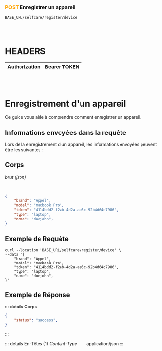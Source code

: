 ### <span style="color:orange">POST</span> Enregistrer un appareil

````
BASE_URL/selfcare/register/device
````

<br/> <br/> 

# HEADERS

| Authorization | Bearer TOKEN |
| ------------- | -----------  |

<br/> <br/>

# Enregistrement d'un appareil
Ce guide vous aide à comprendre comment enregistrer un appareil.


## Informations envoyées dans la requête

Lors de la enregistrement d'un appareil, les informations envoyées peuvent être les suivantes :


## Corps

###### brut (json)


```json

{
    "brand": "Appel",
    "model": "macbook Pro",
    "token": "4114bdd2-f2ab-4d2a-aa6c-92b4d64c7986",
    "type": "laptop",
    "name": "doejohn",
}
```

## Exemple de Requête

```curl
curl --location 'BASE_URL/selfcare/register/device' \
--data '{
    "brand": "Appel",
    "model": "macbook Pro",
    "token": "4114bdd2-f2ab-4d2a-aa6c-92b4d64c7986",
    "type": "laptop",
    "name": "doejohn",
}'

```


## Exemple de Réponse

::: details Corps  

```json
{
    "status": "success",
}
```
:::


::: details En-Têtes (1)
 *Content-Type*    &nbsp;&nbsp;&nbsp;&nbsp;&nbsp;&nbsp;     application/json
:::
